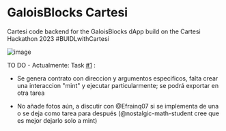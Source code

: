 # GaloisBlocks Cartesi
Cartesi code backend for the GaloisBlocks dApp build on the Cartesi Hackathon 2023 #BUIDLwithCartesi


![image](https://user-images.githubusercontent.com/33973526/231945244-7c48d004-82be-4ce0-babf-f61e6bb3ce0b.png)

TO DO - Actualmente: 
Task [#1](https://github.com/GaloisBlocks/GaloisBlocksCartesi/issues/1) :
- Se genera contrato con direccion y argumentos especificos, falta crear una interaccion "mint" y ejecutar particularmente; se podrá exportar en otra tarea 

- No añade fotos aún, a discutir con @Efrainq07 si se implementa de una o se deja como tarea para después (@nostalgic-math-student cree que es mejor dejarlo solo a mint)


